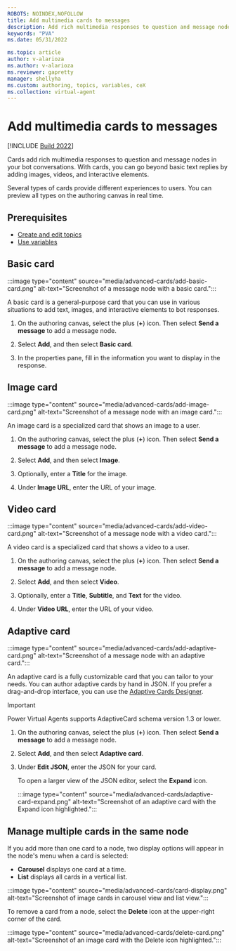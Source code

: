 ```yaml
---
ROBOTS: NOINDEX,NOFOLLOW
title: Add multimedia cards to messages
description: Add rich multimedia responses to question and message nodes in Power Virtual Agents bots.
keywords: "PVA"
ms.date: 05/31/2022

ms.topic: article
author: v-alarioza
ms.author: v-alarioza
ms.reviewer: gapretty
manager: shellyha
ms.custom: authoring, topics, variables, ceX
ms.collection: virtual-agent
---
```


# Add multimedia cards to messages

[!INCLUDE [Build 2022](includes/build-22-disclaimer.md)]

Cards add rich multimedia responses to question and message nodes in your bot conversations. With cards, you can go beyond basic text replies by adding images, videos, and interactive elements.

Several types of cards provide different experiences to users. You can preview all types on the authoring canvas in real time.

## Prerequisites

- [Create and edit topics](authoring-create-edit-topics.md)
- [Use variables](authoring-variables.md)

## Basic card

:::image type="content" source="media/advanced-cards/add-basic-card.png" alt-text="Screenshot of a message node with a basic card.":::

A basic card is a general-purpose card that you can use in various situations to add text, images, and interactive elements to bot responses.

1. On the authoring canvas, select the plus (**+**) icon. Then select **Send a message** to add a message node.

1. Select **Add**, and then select **Basic card**.

1. In the properties pane, fill in the information you want to display in the response.

## Image card

:::image type="content" source="media/advanced-cards/add-image-card.png" alt-text="Screenshot of a message node with an image card.":::

An image card is a specialized card that shows an image to a user.

1. On the authoring canvas, select the plus (**+**) icon. Then select **Send a message** to add a message node.

1. Select **Add**, and then select **Image**.

1. Optionally, enter a **Title** for the image.

1. Under **Image URL**, enter the URL of your image.

## Video card

:::image type="content" source="media/advanced-cards/add-video-card.png" alt-text="Screenshot of a message node with a video card.":::

A video card is a specialized card that shows a video to a user.

1. On the authoring canvas, select the plus (**+**) icon. Then select **Send a message** to add a message node.

1. Select **Add**, and then select **Video**.

1. Optionally, enter a **Title**, **Subtitle**, and **Text** for the video.

1. Under **Video URL**, enter the URL of your video.

## Adaptive card

:::image type="content" source="media/advanced-cards/add-adaptive-card.png" alt-text="Screenshot of a message node with an adaptive card.":::

An adaptive card is a fully customizable card that you can tailor to your needs. You can author adaptive cards by hand in JSON. If you prefer a drag-and-drop interface, you can use the [Adaptive Cards Designer](https://adaptivecards.io/designer/).

> [!IMPORTANT]
> Power Virtual Agents supports AdaptiveCard schema version 1.3 or lower.

1. On the authoring canvas, select the plus (**+**) icon. Then select **Send a message** to add a message node.

1. Select **Add**, and then select **Adaptive card**.

1. Under **Edit JSON**, enter the JSON for your card.

    To open a larger view of the JSON editor, select the **Expand** icon.

    :::image type="content" source="media/advanced-cards/adaptive-card-expand.png" alt-text="Screenshot of an adaptive card with the Expand icon highlighted.":::

## Manage multiple cards in the same node

If you add more than one card to a node, two display options will appear in the node's menu when a card is selected:

- **Carousel** displays one card at a time.
- **List** displays all cards in a vertical list.

:::image type="content" source="media/advanced-cards/card-display.png" alt-text="Screenshot of image cards in carousel view and list view.":::

To remove a card from a node, select the **Delete** icon at the upper-right corner of the card.

:::image type="content" source="media/advanced-cards/delete-card.png" alt-text="Screenshot of an image card with the Delete icon highlighted.":::
